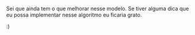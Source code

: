 Sei que ainda tem o que melhorar nesse modelo.
Se tiver alguma dica que eu possa implementar nesse algoritmo eu ficaria grato.

:)
